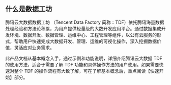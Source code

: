 ## 什么是数据工坊

腾讯云大数据数据工坊 （Tencent Data Factory 简称：TDF）依托腾讯海量数据处理经验和方法论积累，为用户提供轻量级的大数开发应用平台。通过数据集成开发环境、数据开发、数据管理、运维中心、工程管理等组件，以公有云服务的形式，帮助用户快速完成大数据开发、管理、运维的可视化操作，深入挖掘数据价值，灵活应对业务需求。

此产品文档从基本概念入手，通过示例和功能说明，详细介绍腾讯云大数据 TDF的使用方法，适合于需要了解 TDF 功能和具体操作方法的用户使用。如果需要快速对整个 TDF 的操作流程有大致了解，可在了解基本概念后，重点阅读【快速开始】部分。
